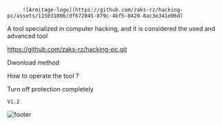 
         ![Armitage-logo](https://github.com/zaks-rz/hacking-pc/assets/115031006/df672045-879c-4bf5-8420-8ac3e341e06d)







A tool specialized in computer hacking, and it is considered the used and advanced tool


https://github.com/zaks-rz/hacking-pc.git

Dwonload method


How to operate the tool ?


Turn off protection completely





```
V1.2
```

![footer](https://github.com/zaks-rz/hacking-pc/assets/115031006/b6d504a1-707e-4997-9ba1-3b75208194f3)

